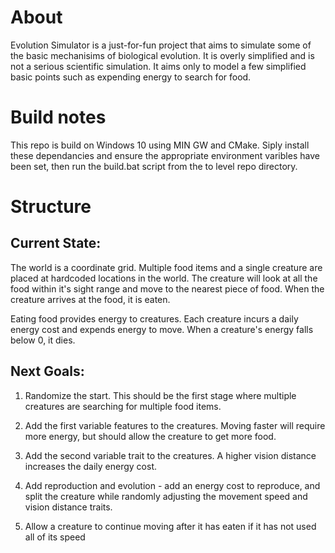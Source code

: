 # About

Evolution Simulator is a just-for-fun project that aims to simulate some of the basic mechanisims of biological evolution.  It is overly simplified and is not a serious scientific simulation.  It aims only to model a few simplified basic points such as expending energy to search for food.

# Build notes

This repo is build on Windows 10 using MIN GW and CMake.  Siply install these dependancies and ensure the appropriate environment varibles have been set, then run the build.bat script from the to level repo directory.

# Structure

## Current State:

The world is a coordinate grid.  Multiple food items and a single creature are placed at hardcoded locations in the world.  The creature will look at all the food within it's sight range and move to the nearest piece of food.  When the creature arrives at the food, it is eaten.

Eating food provides energy to creatures.  Each creature incurs a daily energy cost and expends energy to move.  When a creature's energy falls below 0, it dies.

## Next Goals:

1. Randomize the start.  This should be the first stage where multiple creatures are searching for multiple food items.

1. Add the first variable features to the creatures.  Moving faster will require more energy, but should allow the creature to get more food.

1. Add the second variable trait to the creatures.  A higher vision distance increases the daily energy cost.

1. Add reproduction and evolution - add an energy cost to reproduce, and split the creature while randomly adjusting the movement speed and vision distance traits.

1. Allow a creature to continue moving after it has eaten if it has not used all of its speed